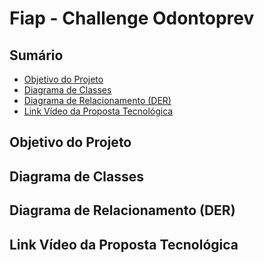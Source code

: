 # Fiap - Challenge Odontoprev 

## Sumário
- [Objetivo do Projeto](#objetivo-do-projeto)
- [Diagrama de Classes](#diagrama-de-classes)
- [Diagrama de Relacionamento (DER)](#diagrama-de-relacionamento-der)
- [Link Vídeo da Proposta Tecnológica](#link-vídeo-da-proposta-tecnológica)


## Objetivo do Projeto

## Diagrama de Classes

## Diagrama de Relacionamento (DER)

## Link Vídeo da Proposta Tecnológica
